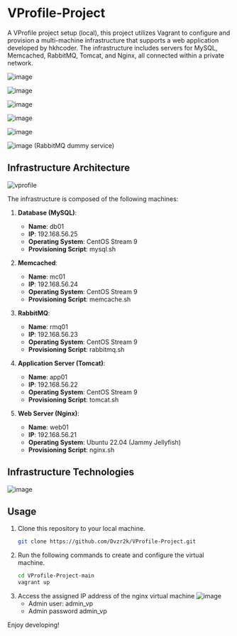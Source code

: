 # VProfile-Project
A VProfile project setup (local), this project utilizes Vagrant to configure and provision a multi-machine infrastructure that supports a web application developed by hkhcoder. The infrastructure includes servers for MySQL, Memcached, RabbitMQ, Tomcat, and Nginx, all connected within a private network.

![image](https://github.com/Dvzr2k/VProfile-Project/assets/129244345/e9702fb9-f729-4a66-a1b8-06b8c5fadf92)

![image](https://github.com/Dvzr2k/VProfile-Project/assets/129244345/570611d4-220b-4768-8b53-52b1063ab46e)

![image](https://github.com/Dvzr2k/VProfile-Project/assets/129244345/66447c6f-cf02-4f9f-8c6f-c9afe2d4fe21)

![image](https://github.com/Dvzr2k/VProfile-Project/assets/129244345/22b30833-a26d-4580-9290-3cba5bd8d59e)

![image](https://github.com/Dvzr2k/VProfile-Project/assets/129244345/faae4308-8450-46d6-9613-0573b3eb09ee)


![image](https://github.com/Dvzr2k/VProfile-Project/assets/129244345/c0f9f30d-30be-4f05-96f7-3284f65232d1)
(RabbitMQ dummy service)

## Infrastructure Architecture

![vprofile](https://github.com/Dvzr2k/VProfile-Project/assets/129244345/a9c26039-f14d-404a-ad5d-9133c9b65faf)


The infrastructure is composed of the following machines:

1. **Database (MySQL)**:
   - **Name**: db01
   - **IP**: 192.168.56.25
   - **Operating System**: CentOS Stream 9
   - **Provisioning Script**: mysql.sh

2. **Memcached**:
   - **Name**: mc01
   - **IP**: 192.168.56.24
   - **Operating System**: CentOS Stream 9
   - **Provisioning Script**: memcache.sh

3. **RabbitMQ**:
   - **Name**: rmq01
   - **IP**: 192.168.56.23
   - **Operating System**: CentOS Stream 9
   - **Provisioning Script**: rabbitmq.sh

4. **Application Server (Tomcat)**:
   - **Name**: app01
   - **IP**: 192.168.56.22
   - **Operating System**: CentOS Stream 9
   - **Provisioning Script**: tomcat.sh

5. **Web Server (Nginx)**:
   - **Name**: web01
   - **IP**: 192.168.56.21
   - **Operating System**: Ubuntu 22.04 (Jammy Jellyfish)
   - **Provisioning Script**: nginx.sh
## Infrastructure Technologies
![image](https://github.com/Dvzr2k/VProfile-Project/assets/129244345/f9bc7a7d-02ad-4fd5-8f6a-61ee393e6928)

## Usage

1. Clone this repository to your local machine.
   ```sh
   git clone https://github.com/Dvzr2k/VProfile-Project.git
2. Run the following commands to create and configure the virtual machine.
   ```sh
   cd VProfile-Project-main
   vagrant up
   
3. Access the assigned IP address of the nginx virtual machine
   ![image](https://github.com/Dvzr2k/VProfile-Project/assets/129244345/6aca2fbf-41d6-4b54-9c9c-9e2f3cb0a37e)
   - Admin user: admin_vp
   - Admin password admin_vp

   

Enjoy developing!

